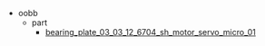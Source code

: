 * oobb
  * part
    * [bearing_plate_03_03_12_6704_sh_motor_servo_micro_01](oobb/part/bearing_plate_03_03_12_6704_sh_motor_servo_micro_01)
